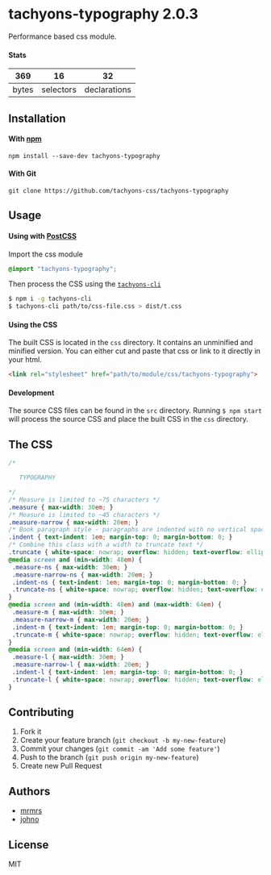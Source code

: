 # tachyons-typography 2.0.3

Performance based css module.

#### Stats

369 | 16 | 32
---|---|---
bytes | selectors | declarations

## Installation

#### With [npm](https://npmjs.com)

```
npm install --save-dev tachyons-typography
```

#### With Git

```
git clone https://github.com/tachyons-css/tachyons-typography
```

## Usage

#### Using with [PostCSS](https://github.com/postcss/postcss)

Import the css module

```css
@import "tachyons-typography";
```

Then process the CSS using the [`tachyons-cli`](https://github.com/tachyons-css/tachyons-cli)

```sh
$ npm i -g tachyons-cli
$ tachyons-cli path/to/css-file.css > dist/t.css
```

#### Using the CSS

The built CSS is located in the `css` directory. It contains an unminified and minified version.
You can either cut and paste that css or link to it directly in your html.

```html
<link rel="stylesheet" href="path/to/module/css/tachyons-typography">
```

#### Development

The source CSS files can be found in the `src` directory.
Running `$ npm start` will process the source CSS and place the built CSS in the `css` directory.

## The CSS

```css
/*

   TYPOGRAPHY

*/
/* Measure is limited to ~75 characters */
.measure { max-width: 30em; }
/* Measure is limited to ~45 characters */
.measure-narrow { max-width: 20em; }
/* Book paragraph style - paragraphs are indented with no vertical spacing. */
.indent { text-indent: 1em; margin-top: 0; margin-bottom: 0; }
/* Combine this class with a width to truncate text */
.truncate { white-space: nowrap; overflow: hidden; text-overflow: ellipsis; }
@media screen and (min-width: 48em) {
 .measure-ns { max-width: 30em; }
 .measure-narrow-ns { max-width: 20em; }
 .indent-ns { text-indent: 1em; margin-top: 0; margin-bottom: 0; }
 .truncate-ns { white-space: nowrap; overflow: hidden; text-overflow: ellipsis; }
}
@media screen and (min-width: 48em) and (max-width: 64em) {
 .measure-m { max-width: 30em; }
 .measure-narrow-m { max-width: 20em; }
 .indent-m { text-indent: 1em; margin-top: 0; margin-bottom: 0; }
 .truncate-m { white-space: nowrap; overflow: hidden; text-overflow: ellipsis; }
}
@media screen and (min-width: 64em) {
 .measure-l { max-width: 30em; }
 .measure-narrow-l { max-width: 20em; }
 .indent-l { text-indent: 1em; margin-top: 0; margin-bottom: 0; }
 .truncate-l { white-space: nowrap; overflow: hidden; text-overflow: ellipsis; }
}
```

## Contributing

1. Fork it
2. Create your feature branch (`git checkout -b my-new-feature`)
3. Commit your changes (`git commit -am 'Add some feature'`)
4. Push to the branch (`git push origin my-new-feature`)
5. Create new Pull Request

## Authors

* [mrmrs](http://mrmrs.io)
* [johno](http://johnotander.com)

## License

MIT

